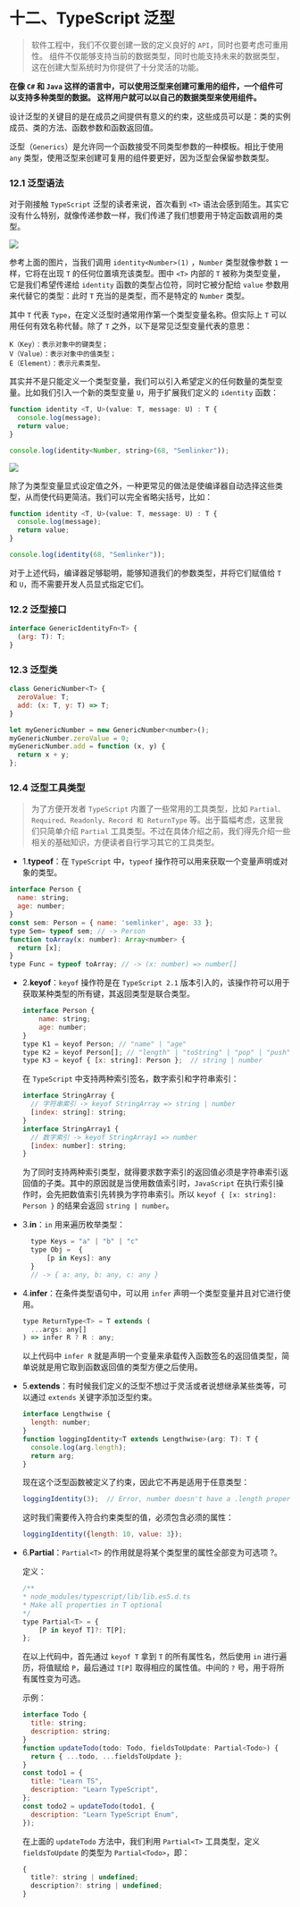# 十二、TypeScript 泛型

> 软件工程中，我们不仅要创建一致的定义良好的 `API`，同时也要考虑可重用性。 组件不仅能够支持当前的数据类型，同时也能支持未来的数据类型，这在创建大型系统时为你提供了十分灵活的功能。

**在像 `C#` 和 `Java` 这样的语言中，可以使用泛型来创建可重用的组件，一个组件可以支持多种类型的数据。 这样用户就可以以自己的数据类型来使用组件。**

设计泛型的关键目的是在成员之间提供有意义的约束，这些成员可以是：类的实例成员、类的方法、函数参数和函数返回值。

泛型（`Generics`）是允许同一个函数接受不同类型参数的一种模板。相比于使用 `any` 类型，使用泛型来创建可复用的组件要更好，因为泛型会保留参数类型。

### 12.1 泛型语法
对于刚接触 `TypeScript` 泛型的读者来说，首次看到 `<T>` 语法会感到陌生。其实它没有什么特别，就像传递参数一样，我们传递了我们想要用于特定函数调用的类型。

<img src="semlinker/img/12-1.jpg">

参考上面的图片，当我们调用 `identity<Number>(1)` ，`Number` 类型就像参数 `1` 一样，它将在出现 `T` 的任何位置填充该类型。图中 `<T>` 内部的 `T` 被称为类型变量，它是我们希望传递给 `identity` 函数的类型占位符，同时它被分配给 `value` 参数用来代替它的类型：此时 `T` 充当的是类型，而不是特定的 `Number` 类型。

其中 `T` 代表 `Type`，在定义泛型时通常用作第一个类型变量名称。但实际上 `T` 可以用任何有效名称代替。除了 `T` 之外，以下是常见泛型变量代表的意思：
```
K（Key）：表示对象中的键类型；
V（Value）：表示对象中的值类型；
E（Element）：表示元素类型。
```
其实并不是只能定义一个类型变量，我们可以引入希望定义的任何数量的类型变量。比如我们引入一个新的类型变量 `U`，用于扩展我们定义的 `identity` 函数：
```js
function identity <T, U>(value: T, message: U) : T {
  console.log(message);
  return value;
}

console.log(identity<Number, string>(68, "Semlinker"));
```

<img src="semlinker/img/12-2.jpg">

除了为类型变量显式设定值之外，一种更常见的做法是使编译器自动选择这些类型，从而使代码更简洁。我们可以完全省略尖括号，比如：
```js
function identity <T, U>(value: T, message: U) : T {
  console.log(message);
  return value;
}

console.log(identity(68, "Semlinker"));
```
对于上述代码，编译器足够聪明，能够知道我们的参数类型，并将它们赋值给 `T` 和 `U`，而不需要开发人员显式指定它们。

### 12.2 泛型接口
```js
interface GenericIdentityFn<T> {
  (arg: T): T;
}
```
### 12.3 泛型类
```js
class GenericNumber<T> {
  zeroValue: T;
  add: (x: T, y: T) => T;
}

let myGenericNumber = new GenericNumber<number>();
myGenericNumber.zeroValue = 0;
myGenericNumber.add = function (x, y) {
  return x + y;
};
```
### 12.4 泛型工具类型
> 为了方便开发者 `TypeScript` 内置了一些常用的工具类型，比如 `Partial、Required、Readonly、Record 和 ReturnType` 等。出于篇幅考虑，这里我们只简单介绍 `Partial` 工具类型。不过在具体介绍之前，我们得先介绍一些相关的基础知识，方便读者自行学习其它的工具类型。

  - 1.**typeof**：在 `TypeScript` 中，`typeof` 操作符可以用来获取一个变量声明或对象的类型。
```js
interface Person {
  name: string;
  age: number;
}
const sem: Person = { name: 'semlinker', age: 33 };
type Sem= typeof sem; // -> Person
function toArray(x: number): Array<number> {
  return [x];
}
type Func = typeof toArray; // -> (x: number) => number[]
```

- 2.**keyof**：`keyof` 操作符是在 `TypeScript 2.1` 版本引入的，该操作符可以用于获取某种类型的所有键，其返回类型是联合类型。
  ```js
  interface Person {
      name: string;
      age: number;
  }
  type K1 = keyof Person; // "name" | "age"
  type K2 = keyof Person[]; // "length" | "toString" | "pop" | "push" | "concat" | "join" 
  type K3 = keyof { [x: string]: Person };  // string | number
  ```

  在 `TypeScript` 中支持两种索引签名，数字索引和字符串索引：
  ```js
  interface StringArray {
    // 字符串索引 -> keyof StringArray => string | number
    [index: string]: string; 
  }
  interface StringArray1 {
    // 数字索引 -> keyof StringArray1 => number
    [index: number]: string;
  }
  ```

  为了同时支持两种索引类型，就得要求数字索引的返回值必须是字符串索引返回值的子类。其中的原因就是当使用数值索引时，`JavaScript` 在执行索引操作时，会先把数值索引先转换为字符串索引。所以 `keyof { [x: string]: Person }` 的结果会返回 `string | number`。

- 3.**in**：`in` 用来遍历枚举类型：
  ```js
    type Keys = "a" | "b" | "c"
    type Obj =  {
        [p in Keys]: any
    } 
    // -> { a: any, b: any, c: any }
  ```

- 4.**infer**：在条件类型语句中，可以用 `infer` 声明一个类型变量并且对它进行使用。
  ```js
  type ReturnType<T> = T extends (
    ...args: any[]
  ) => infer R ? R : any;
  ```

    以上代码中 `infer R` 就是声明一个变量来承载传入函数签名的返回值类型，简单说就是用它取到函数返回值的类型方便之后使用。

- 5.**extends**：有时候我们定义的泛型不想过于灵活或者说想继承某些类等，可以通过 `extends` 关键字添加泛型约束。
  ```js
  interface Lengthwise {
    length: number;
  }
  function loggingIdentity<T extends Lengthwise>(arg: T): T {
    console.log(arg.length);
    return arg;
  }
  ```
  现在这个泛型函数被定义了约束，因此它不再是适用于任意类型：
  ```js
  loggingIdentity(3);  // Error, number doesn't have a .length property
  ```
  这时我们需要传入符合约束类型的值，必须包含必须的属性：
  ```js
  loggingIdentity({length: 10, value: 3});
  ```

- 6.**Partial**：`Partial<T>` 的作用就是将某个类型里的属性全部变为可选项 ?。

  定义：
  ```js
  /**
  * node_modules/typescript/lib/lib.es5.d.ts
  * Make all properties in T optional
  */
  type Partial<T> = {
      [P in keyof T]?: T[P];
  };
  ```
  在以上代码中，首先通过 `keyof T` 拿到 `T` 的所有属性名，然后使用 `in` 进行遍历，将值赋给 `P`，最后通过 `T[P]` 取得相应的属性值。中间的 `?` 号，用于将所有属性变为可选。

  示例：
  ```js
  interface Todo {
    title: string;
    description: string;
  }
  function updateTodo(todo: Todo, fieldsToUpdate: Partial<Todo>) {
    return { ...todo, ...fieldsToUpdate };
  }
  const todo1 = {
    title: "Learn TS",
    description: "Learn TypeScript",
  };
  const todo2 = updateTodo(todo1, {
    description: "Learn TypeScript Enum",
  });
  ```
  在上面的 `updateTodo` 方法中，我们利用 `Partial<T>` 工具类型，定义 `fieldsToUpdate` 的类型为 `Partial<Todo>`，即：
  ```js
  {
    title?: string | undefined;
    description?: string | undefined;
  }
  ```